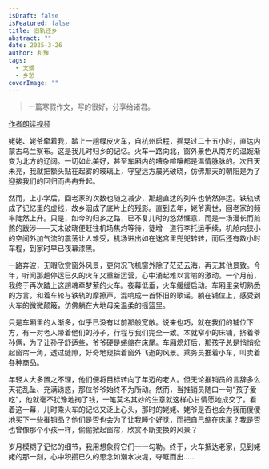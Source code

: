 ```yaml
---
isDraft: false
isFeatured: false
title: 旧轨还乡
abstract: ""
date: 2025-3-26
author: 和豫
tags:
  - 文摘
  - 乡愁
coverImage: ""
---
```


> 一篇寒假作文，写的很好，分享给诸君。

[作者朗读视频](https://www.bilibili.com/video/av114217004833675)

姥姥、姥爷牵着我，踏上一趟绿皮火车，自杭州启程，摇晃过二十五小时，直达内蒙古乌兰察布。这是我儿时归乡的记忆。火车一路向北，窗外景色从南方的温婉渐变为北方的辽阔。一切如此美好，甚至车厢内的嘈杂喧嚷都是温情脉脉的。次日天未亮，我就把额头贴在起雾的玻璃上，守望远方晨光破晓，仿佛那天的朝阳是为了迎接我们的回归而冉冉升起。

然而，上小学后，回老家的次数也随之减少，那趟直达的列车也悄然停运。铁轨锈成了记忆里的虚线，故乡洇成了底片上的残影。直到去年，姥爷离世，回老家的频率陡然上升。只是，如今的归乡之路，已不复儿时的悠然惬意，而是一场漫长而煎熬的跋涉——天未破晓便赶往机场焦灼等待，徒增一道行李托运手续，机舱内狭小的空间外加气流的震荡让人难受，机场进出如在迷宫里兜兜转转，而后还有数小时车程，到家时早已夜幕漆黑。

一路奔波，无暇欣赏窗外风景，更何况飞机窗外除了茫茫云海，再无其他景致。今年，听闻那趟停运已久的火车又重新运营，心中涌起难以言喻的激动。一个月前，我终于再次踏上这趟魂牵梦萦的火车。夜幕低垂，火车缓缓启动。车厢里亲切熟悉的方言，和着车轮与铁轨的摩擦声，混响成一首怀旧的歌谣。躺在铺位上，感受到火车的微微颠簸，仿佛躺在大地母亲温柔的摇篮里。

只是车厢里的人渐多，似乎已没有以前那般宽敞。说来也巧，就在我们的铺位下方，有一对老人带着他们的孙子，行程与我们完全一致。本就窄小的床铺，挤着爷孙俩，为了让孙子舒适些，爷爷硬是蜷缩在床尾。车厢熄灯后，那孩子总是悄悄掀起窗帘一角，透过缝隙，好奇地窥探着窗外飞逝的风景。乘务员推着小车，叫卖着各种商品。

年轻人大多置之不理，他们便将目标转向了年迈的老人。但无论推销员的言辞多么天花乱坠、充满诱惑，那位爷爷始终不为所动。然而，当推销员随口一句“孩子爱吃”，他就毫不犹豫地掏了钱，一笔莫名其妙的生意就这样心甘情愿地成交了。看着这一幕，儿时乘火车的记忆又泛上心头，那时的姥姥、姥爷是否也会为我而傻傻地买下一些推销品？他们是否也会为了让我睡个好觉，而把自己缩在床尾？我是否也曾像那个小孩一样，偷偷掀起窗帘，欣赏不断变换的风景？

岁月模糊了记忆的细节，我用想象将它们一一勾勒。终于，火车抵达老家，见到姥姥的那一刻，心中积攒已久的思念如潮水决堤，夺眶而出……